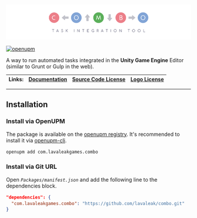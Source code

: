 ![Combo: Task Integration Tool][logo]

[![openupm]][oupm]  

A way to run automated tasks integrated in the **Unity Game Engine** Editor (similar to Grunt or Gulp in the web).  

|**Links:**|[Documentation][doc]|[Source Code License][license]|[Logo License][logo-license]|
|-|-|-|-|
---

## **Installation**

### **Install via OpenUPM**

  The package is available on the [openupm registry](https://openupm.com). It's recommended to install it via [openupm-cli](https://github.com/openupm/openupm-cli).

  ```bash
  openupm add com.lavaleakgames.combo
  ```
### **Install via Git URL**

  Open *`Packages/manifest.json`* and add the following line to the dependencies block.

```json
"dependencies": {
  "com.lavaleakgames.combo": "https://github.com/lavaleak/combo.git"
}
```

[doc]: Documentation/README.md
[openupm]: https://img.shields.io/npm/v/com.lavaleakgames.combo?label=openupm&registry_uri=https://package.openupm.com
[logo]: Editor/Images/Logo/Combo-Logo-Banner_CC-BY-ND_by-Bruno-Araujo.png
[logo-license]: Editor/Images/Logo/LICENSE.md
[license]: LICENSE.md
[oupm]: https://openupm.com/packages/com.lavaleakgames.combo/
